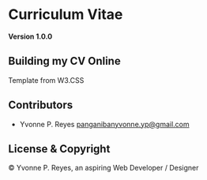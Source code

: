 # Curriculum Vitae
**Version 1.0.0**

Building my CV Online
---
Template from W3.CSS

## Contributors

- Yvonne P. Reyes <panganibanyvonne.yp@gmail.com>

## License & Copyright
&copy; Yvonne P. Reyes, an aspiring Web Developer / Designer
